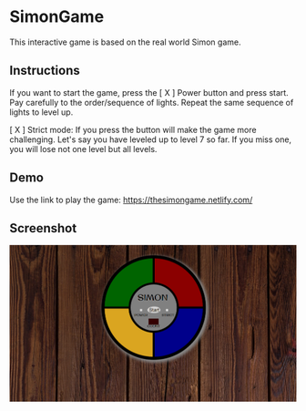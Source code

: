 # SimonGame
This interactive game is based on the real world Simon game. 

## Instructions
If you want to start the game, press the [ X ] Power button and press start.
Pay carefully to the order/sequence of lights.
Repeat the same sequence of lights to level up.

[ X ] Strict mode: If you press the button will make the game more challenging.
Let's say you have leveled up to level 7 so far. If you miss one, you will lose not one level but all levels.

## Demo
Use the link to play the game: https://thesimongame.netlify.com/

## Screenshot
![Image of pong game](Assets/imgs/screenshot-SimonGame.PNG)

